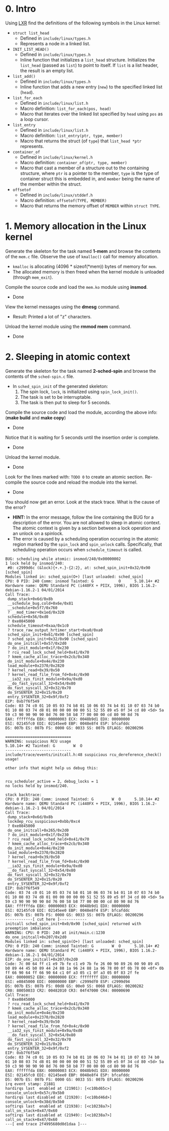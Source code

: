 # 0. Intro
Using [LXR](http://elixir.free-electrons.com/linux/latest/source) find the definitions of the following symbols in the Linux kernel:
- `struct list_head`
    - Defined in `include/linux/types.h`
    - Represents a node in a linked list.
- `INIT_LIST_HEAD()`
    - Defined in `include/linux/types.h`
    - Inline function that initializes a `list_head` structure. Initializes the `list_head` (passed as `list`) to point to itself. If `list` is a list header, the result is an empty list.
- `list_add()`
    - Defined in `include/linux/types.h`
    - Inline function that adds a new entry (`new`) to the specified linked list (`head`).
- `list_for_each`
    - Defined in `include/linux/list.h`
    - Macro definition: `list_for_each(pos, head)`
    - Macro that iterates over the linked list specified by `head` using `pos` as a loop cursor.
- `list_entry`
    - Defined in `include/linux/list.h`
    - Macro definition: `list_entry(ptr, type, member)`
    - Macro that returns the struct (of `type`) that `list_head *ptr` represents.
- `container_of`
    - Defined in `include/linux/kernel.h`
    - Macro definition: `container_of(ptr, type, member)`
    - Macro that cast a member of a structure out to the containing structure, where `ptr` is a pointer to the member, `type` is the type of container struct this is embedded in, and `member` being the name of the member within the struct.
- `offsetof`
    - Defined in `include/linux/stddef.h`
    - Macro definition: `offsetof(TYPE, MEMBER)`
    - Macro that returns the memory offset of `MEMBER` within `struct TYPE`.

# 1. Memory allocation in the Linux kernel
Generate the skeleton for the task named **1-mem** and browse the contents of the `mem.c` file. Observe the use of `kmalloc()` call for memory allocation.
- `kmalloc` is allocating (4096 * sizeof(*mem)) bytes of memory for `mem`.
- The allocated memory is then freed when the kernel module is unloaded (through `mem_exit`).

Compile the source code and load the `mem.ko` module using **insmod**.
- Done

View the kernel messages using the **dmesg** command.
- Result: Printed a lot of "z" characters.

Unload the kernel module using the **rmmod mem** command.
- Done

# 2. Sleeping in atomic context
Generate the skeleton for the task named **2-sched-spin** and browse the contents of the `sched-spin.c` file.
- In `sched_spin_init` of the generated skeleton:
    1. The spin lock, `lock`, is initialized using `spin_lock_init()`.
    2. The task is set to be interruptable.
    3. The task is then put to sleep for 5 seconds.

Compile the source code and load the module, according the above info: (**make build** and **make copy**)
- Done

Notice that it is waiting for 5 seconds until the insertion order is complete.
- Done

Unload the kernel module.
- Done

Look for the lines marked with: `TODO 0` to create an atomic section. Re-compile the source code and reload the module into the kernel.
- Done

You should now get an error. Look at the stack trace. What is the cause of the error?
- **HINT:** In the error message, follow the line containing the BUG for a description of the error. You are not allowed to sleep in atomic context. The atomic context is given by a section between a lock operation and an unlock on a spinlock.
- The error is caused by a scheduling operation occurring in the atomic region marked by the `spin_lock` and `spin_unlock` calls. Specifically, that scheduling operation occurs when `schedule_timeout` is called.
```
BUG: scheduling while atomic: insmod/240/0x00000002
1 lock held by insmod/240:
 #0: c2999d6c (&lock){+.+.}-{2:2}, at: sched_spin_init+0x32/0x90 [sched_spin]
Modules linked in: sched_spin(O+) [last unloaded: sched_spin]
CPU: 0 PID: 240 Comm: insmod Tainted: G           O      5.10.14+ #2
Hardware name: QEMU Standard PC (i440FX + PIIX, 1996), BIOS 1.16.2-debian-1.16.2-1 04/01/2014
Call Trace:
 dump_stack+0x6d/0x8b
 __schedule_bug.cold+0x6e/0x81
 __schedule+0x5f7/0x760
 ? __mod_timer+0x1ed/0x320
 schedule+0x56/0xd0
 ? 0xe0845000
 schedule_timeout+0xaa/0x1c0
 ? trace_raw_output_hrtimer_start+0xa0/0xa0
 sched_spin_init+0x61/0x90 [sched_spin]
 ? sched_spin_init+0x32/0x90 [sched_spin]
 do_one_initcall+0x57/0x2d0
 ? do_init_module+0x1f/0x230
 ? rcu_read_lock_sched_held+0x41/0x70
 ? kmem_cache_alloc_trace+0x2cb/0x340
 do_init_module+0x4e/0x230
 load_module+0x2370/0x2820
 ? kernel_read+0x39/0x50
 ? kernel_read_file_from_fd+0x4c/0x90
 __ia32_sys_finit_module+0x9a/0xd0
 __do_fast_syscall_32+0x54/0x80
 do_fast_syscall_32+0x32/0x70
 do_SYSENTER_32+0x15/0x20
 entry_SYSENTER_32+0x9f/0xf2
EIP: 0xb7f6f549
Code: 03 74 c0 01 10 05 03 74 b8 01 10 06 03 74 b4 01 10 07 03 74 b0 01 10 08 03 74 d8 01 00 00 00 00 00 51 52 55 89 e5 0f 34 cd 80 <5d> 5a 59 c3 90 90 90 90 8d 76 00 58 b8 77 00 00 00 cd 80 90 8d 76
EAX: ffffffda EBX: 00000003 ECX: 0048b9d1 EDX: 00000000
ESI: 02145fc0 EDI: 02145ee0 EBP: 0048e8f4 ESP: bfcafddc
DS: 007b ES: 007b FS: 0000 GS: 0033 SS: 007b EFLAGS: 00200296

=============================
WARNING: suspicious RCU usage
5.10.14+ #2 Tainted: G        W  O     
-----------------------------
include/trace/events/initcall.h:48 suspicious rcu_dereference_check() usage!

other info that might help us debug this:


rcu_scheduler_active = 2, debug_locks = 1
no locks held by insmod/240.

stack backtrace:
CPU: 0 PID: 240 Comm: insmod Tainted: G        W  O      5.10.14+ #2
Hardware name: QEMU Standard PC (i440FX + PIIX, 1996), BIOS 1.16.2-debian-1.16.2-1 04/01/2014
Call Trace:
 dump_stack+0x6d/0x8b
 lockdep_rcu_suspicious+0xbb/0xc4
 ? 0xe0845000
 do_one_initcall+0x265/0x2d0
 ? do_init_module+0x1f/0x230
 ? rcu_read_lock_sched_held+0x41/0x70
 ? kmem_cache_alloc_trace+0x2cb/0x340
 do_init_module+0x4e/0x230
 load_module+0x2370/0x2820
 ? kernel_read+0x39/0x50
 ? kernel_read_file_from_fd+0x4c/0x90
 __ia32_sys_finit_module+0x9a/0xd0
 __do_fast_syscall_32+0x54/0x80
 do_fast_syscall_32+0x32/0x70
 do_SYSENTER_32+0x15/0x20
 entry_SYSENTER_32+0x9f/0xf2
EIP: 0xb7f6f549
Code: 03 74 c0 01 10 05 03 74 b8 01 10 06 03 74 b4 01 10 07 03 74 b0 01 10 08 03 74 d8 01 00 00 00 00 00 51 52 55 89 e5 0f 34 cd 80 <5d> 5a 59 c3 90 90 90 90 8d 76 00 58 b8 77 00 00 00 cd 80 90 8d 76
EAX: ffffffda EBX: 00000003 ECX: 0048b9d1 EDX: 00000000
ESI: 02145fc0 EDI: 02145ee0 EBP: 0048e8f4 ESP: bfcafddc
DS: 007b ES: 007b FS: 0000 GS: 0033 SS: 007b EFLAGS: 00200296
------------[ cut here ]------------
initcall sched_spin_init+0x0/0x90 [sched_spin] returned with preemption imbalance 
WARNING: CPU: 0 PID: 240 at init/main.c:1230 do_one_initcall+0x207/0x2d0
Modules linked in: sched_spin(O+) [last unloaded: sched_spin]
CPU: 0 PID: 240 Comm: insmod Tainted: G        W  O      5.10.14+ #2
Hardware name: QEMU Standard PC (i440FX + PIIX, 1996), BIOS 1.16.2-debian-1.16.2-1 04/01/2014
EIP: do_one_initcall+0x207/0x2d0
Code: 7c 00 64 ff c1 e9 7b fe c1 e9 7b fe 26 00 90 89 26 00 90 89 45 b0 89 44 45 b0 89 44 24 88 1a 96 24 88 1a 96 78 00 0f 0b 78 00 <0f> 0b ff 66 90 64 ff 66 90 64 c1 0f a3 05 c1 0f a3 05 0f 83 2f fe
EAX: 00000052 EBX: 00000000 ECX: ffffffff EDX: 00000000
ESI: e0845000 EDI: 00000000 EBP: c2999df0 ESP: c2999d94
DS: 007b ES: 007b FS: 00d8 GS: 00e0 SS: 0068 EFLAGS: 00200282
CR0: 80050033 CR2: 00482010 CR3: 04f47000 CR4: 00000690
Call Trace:
 ? 0xe0845000
 ? rcu_read_lock_sched_held+0x41/0x70
 ? kmem_cache_alloc_trace+0x2cb/0x340
 do_init_module+0x4e/0x230
 load_module+0x2370/0x2820
 ? kernel_read+0x39/0x50
 ? kernel_read_file_from_fd+0x4c/0x90
 __ia32_sys_finit_module+0x9a/0xd0
 __do_fast_syscall_32+0x54/0x80
 do_fast_syscall_32+0x32/0x70
 do_SYSENTER_32+0x15/0x20
 entry_SYSENTER_32+0x9f/0xf2
EIP: 0xb7f6f549
Code: 03 74 c0 01 10 05 03 74 b8 01 10 06 03 74 b4 01 10 07 03 74 b0 01 10 08 03 74 d8 01 00 00 00 00 00 51 52 55 89 e5 0f 34 cd 80 <5d> 5a 59 c3 90 90 90 90 8d 76 00 58 b8 77 00 00 00 cd 80 90 8d 76
EAX: ffffffda EBX: 00000003 ECX: 0048b9d1 EDX: 00000000
ESI: 02145fc0 EDI: 02145ee0 EBP: 0048e8f4 ESP: bfcafddc
DS: 007b ES: 007b FS: 0000 GS: 0033 SS: 007b EFLAGS: 00200296
irq event stamp: 21881
hardirqs last  enabled at (21901): [<c10bd65c>] console_unlock+0x57c/0x5b0
hardirqs last disabled at (21920): [<c10bd46d>] console_unlock+0x38d/0x5b0
softirqs last  enabled at (21938): [<c10238a7>] call_on_stack+0x47/0x60
softirqs last disabled at (21949): [<c10238a7>] call_on_stack+0x47/0x60
---[ end trace 2f4995680d0d1daa ]---
```
